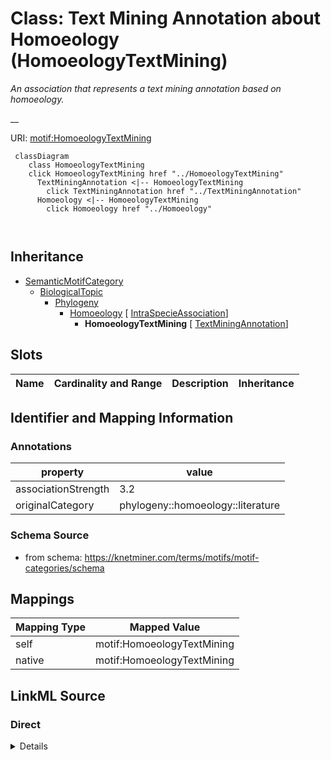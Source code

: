 

# Class: Text Mining Annotation about Homoeology (HomoeologyTextMining) 


_An association that represents a text mining annotation based on homoeology._

__





URI: [motif:HomoeologyTextMining](https://knetminer.com/terms/motifs/motif-categories/HomoeologyTextMining)






```mermaid
 classDiagram
    class HomoeologyTextMining
    click HomoeologyTextMining href "../HomoeologyTextMining"
      TextMiningAnnotation <|-- HomoeologyTextMining
        click TextMiningAnnotation href "../TextMiningAnnotation"
      Homoeology <|-- HomoeologyTextMining
        click Homoeology href "../Homoeology"
      
      
```





## Inheritance
* [SemanticMotifCategory](SemanticMotifCategory.md)
    * [BiologicalTopic](BiologicalTopic.md)
        * [Phylogeny](Phylogeny.md)
            * [Homoeology](Homoeology.md) [ [IntraSpecieAssociation](IntraSpecieAssociation.md)]
                * **HomoeologyTextMining** [ [TextMiningAnnotation](TextMiningAnnotation.md)]



## Slots

| Name | Cardinality and Range | Description | Inheritance |
| ---  | --- | --- | --- |









## Identifier and Mapping Information





### Annotations

| property | value |
| --- | --- |
| associationStrength | 3.2 |
| originalCategory | phylogeny::homoeology::literature |




### Schema Source


* from schema: https://knetminer.com/terms/motifs/motif-categories/schema




## Mappings

| Mapping Type | Mapped Value |
| ---  | ---  |
| self | motif:HomoeologyTextMining |
| native | motif:HomoeologyTextMining |







## LinkML Source

<!-- TODO: investigate https://stackoverflow.com/questions/37606292/how-to-create-tabbed-code-blocks-in-mkdocs-or-sphinx -->

### Direct

<details>
```yaml
name: HomoeologyTextMining
annotations:
  associationStrength:
    tag: associationStrength
    value: 3.2
  originalCategory:
    tag: originalCategory
    value: phylogeny::homoeology::literature
description: 'An association that represents a text mining annotation based on homoeology.

  '
title: Text Mining Annotation about Homoeology
notes:
- 'original category no: 3.6'
from_schema: https://knetminer.com/terms/motifs/motif-categories/schema
is_a: Homoeology
mixins:
- TextMiningAnnotation

```
</details>

### Induced

<details>
```yaml
name: HomoeologyTextMining
annotations:
  associationStrength:
    tag: associationStrength
    value: 3.2
  originalCategory:
    tag: originalCategory
    value: phylogeny::homoeology::literature
description: 'An association that represents a text mining annotation based on homoeology.

  '
title: Text Mining Annotation about Homoeology
notes:
- 'original category no: 3.6'
from_schema: https://knetminer.com/terms/motifs/motif-categories/schema
is_a: Homoeology
mixins:
- TextMiningAnnotation

```
</details>
